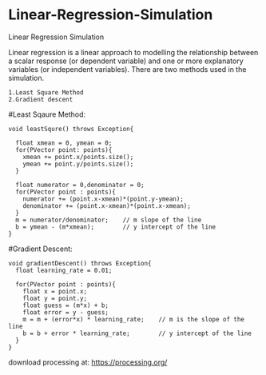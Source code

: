 # Linear-Regression-Simulation
Linear Regression Simulation

Linear regression is a linear approach to modelling the relationship between a scalar response (or dependent variable) and one or more explanatory variables (or independent variables). There are two methods used in the simulation.
    
    1.Least Square Method
    2.Gradient descent
    
#Least Sqaure Method:
    
    void leastSqure() throws Exception{

      float xmean = 0, ymean = 0;
      for(PVector point: points){
        xmean += point.x/points.size();
        ymean += point.y/points.size();
      }

      float numerator = 0,denominator = 0;
      for(PVector point : points){
        numerator += (point.x-xmean)*(point.y-ymean);
        denominator += (point.x-xmean)*(point.x-xmean);
      }
      m = numerator/denominator;    // m slope of the line
      b = ymean - (m*xmean);        // y intercept of the line
    }
    
  
#Gradient Descent:

    void gradientDescent() throws Exception{
      float learning_rate = 0.01;
  
      for(PVector point : points){
        float x = point.x;
        float y = point.y;
        float guess = (m*x) + b;
        float error = y - guess;
        m = m + (error*x) * learning_rate;    // m is the slope of the line
        b = b + error * learning_rate;        // y intercept of the line
      }
    }


download processing at:
  https://processing.org/
